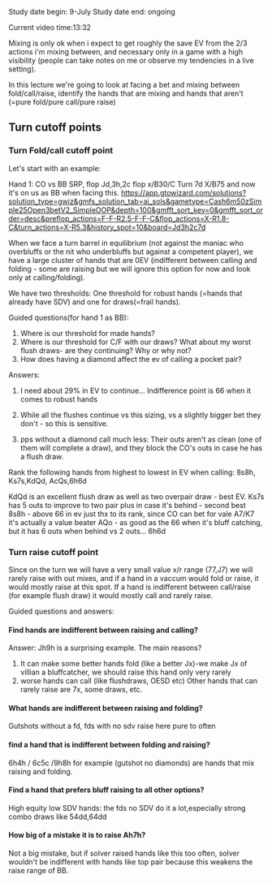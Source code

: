 
Study date begin: 9-July
Study date end: ongoing

Current video time:13:32

Mixing is only ok when i expect to get roughly the save EV from the 2/3 actions i'm mixing between, and necessary only in a game with a high visibility (people can take notes on me or observe my tendencies in a live setting).

In this lecture we're going to look at facing a bet and mixing between fold/call/raise, identify the hands that are mixing and hands that aren't (=pure fold/pure call/pure raise)

## Turn cutoff points

### Turn Fold/call cutoff point
Let's start with an example:

Hand 1: CO vs BB SRP, flop Jd,3h,2c flop x/B30/C
Turn 7d X/B75 and now it's on us as BB when facing this. 
https://app.gtowizard.com/solutions?solution_type=gwiz&gmfs_solution_tab=ai_sols&gametype=Cash6m50zSimple25Open3betV2_SimpleOOP&depth=100&gmfft_sort_key=0&gmfft_sort_order=desc&preflop_actions=F-F-R2.5-F-F-C&flop_actions=X-R1.8-C&turn_actions=X-R5.3&history_spot=10&board=Jd3h2c7d

When we face a turn barrel in equilibrium (not against the maniac who overbluffs or the nit who underbluffs but against a competent player), we have a large cluster of hands that are 0EV (indifferent between calling and folding - some are raising but we will ignore this option for now and look only at calling/folding).

We have two thresholds: One threshold for robust hands (=hands that already have SDV) and one for draws(=frail hands).

Guided questions(for hand 1 as BB):
1. Where is our threshold for made hands?
2. Where is our threshold for C/F with our draws? What about my worst flush draws- are they continuing? Why or why not?
3. How does having a diamond affect the ev of calling a pocket pair?


Answers:

1. I need about 29% in EV to continue... Indifference point is 66 when it comes to robust hands

2. While all the flushes continue vs this sizing, vs a slightly bigger bet they don't - so this is sensitive.

3. pps without a diamond call much less: Their outs aren't as clean (one of them will complete a draw), and they block the CO's outs in case he has a flush draw.


Rank the following hands from highest to lowest in EV when calling:
8s8h, Ks7s,KdQd, AcQs,6h6d

KdQd is an excellent flush draw as well as two overpair draw - best EV.
Ks7s has 5 outs to improve to two pair plus in case it's behind - second best
8s8h - above 66 in ev just thx to its rank, since CO can bet for vale A7/K7 it's actually a value beater
AQo - as good as the 66 when it's bluff catching, but it has 6 outs when behind vs 2 outs...
6h6d


### Turn raise cutoff point

Since on the turn we will have a very small value x/r range (77,J7) we will rarely raise with out mixes, and if a hand in a vaccum would fold or raise, it would mostly raise at this spot. If a hand is indifferent between call/raise (for example flush draw) it would mostly call and rarely raise.

Guided questions and answers:


#### Find hands are indifferent between raising and calling?
 
Answer: Jh9h is a surprising example. The main reasons? 

1. It can make some better hands fold (like a better Jx)-we make Jx of villian a bluffcatcher, we should raise this hand only very rarely 
2. worse hands can call (like flushdraws, OESD etc)
Other hands that can rarely raise are 7x, some draws, etc.

#### What hands are indifferent between raising and folding?

Gutshots without a fd,  fds with no sdv raise here pure to often

#### find a hand that is indifferent between folding and raising?

6h4h / 6c5c /9h8h for example (gutshot no diamonds) are hands that mix raising and folding.

#### Find a hand that prefers bluff raising to all other options?
High equity low SDV hands:
 the fds no SDV do it a lot,especially strong combo draws like 54dd,64dd
#### How big of a mistake it is to raise Ah7h?
Not a big mistake, but if solver raised hands like this too often, solver wouldn't be indifferent with hands like top pair because this weakens the raise range of BB.





	


